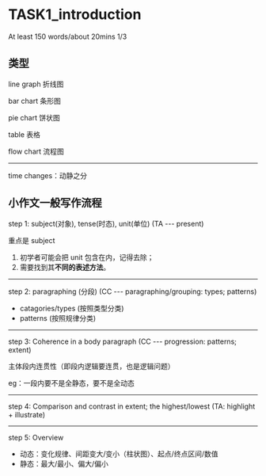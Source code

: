 # TASK1_introduction

At least 150 words/about 20mins 1/3

## 类型

line graph 折线图

bar chart 条形图

pie chart 饼状图

table 表格

flow chart 流程图

---

time changes：动静之分

## 小作文一般写作流程

step 1: subject(对象), tense(时态), unit(单位) (TA --- present)

重点是 subject

1. 初学者可能会把 unit 包含在内，记得去除；
2. 需要找到其**不同的表述方法**。

---

step 2: paragraphing (分段) (CC --- paragraphing/grouping: types; patterns)

- catagories/types (按照类型分类)
- patterns (按照规律分类)

---

step 3: Coherence in a body paragraph (CC --- progression: patterns; extent)

主体段内连贯性（即段内逻辑要连贯，也是逻辑问题）

eg：一段内要不是全静态，要不是全动态

---

step 4: Comparison and contrast in extent; the highest/lowest (TA: highlight + illustrate)

---

step 5: Overview

- 动态：变化规律、间距变大/变小（柱状图）、起点/终点区间/数值
- 静态：最大/最小、偏大/偏小
